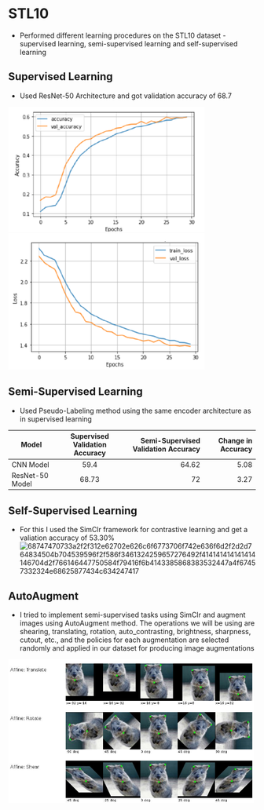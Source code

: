 # STL10

* Performed different learning procedures on the STL10 dataset - supervised learning, semi-supervised learning and self-supervised learning

## Supervised Learning 
* Used ResNet-50 Architecture and got validation accuracy of 68.7
<p float="left">
<img src="images/2.png" width="400"/>
<img src="images/3.png" width="400"/>
</p>


## Semi-Supervised Learning 
* Used Pseudo-Labeling method using the same encoder architecture as in supervised learning 

| Model         | Supervised Validation Accuracy         | Semi-Supervised Validation Accuracy   |  Change in Accuracy  |
| ------------- |:-------------:| -----:|                     ------:                                                                       |
| CNN Model     | 59.4          | 64.62 |  5.08                                                                         |
| ResNet-50 Model| 68.73        |   72  |  3.27                                                                         | 

## Self-Supervised Learning 

* For this I used the SimClr framework for contrastive learning and get a valiation accuracy of 53.30%
![68747470733a2f2f312e62702e626c6f6773706f742e636f6d2f2d2d764834504b704539596f2f586f3461324259657276492f414141414141414146704d2f766146447750584f79416f6b4143385868383532447a4f67457332324e68625877434c634247417](https://user-images.githubusercontent.com/56354373/147820857-56e0cc92-9d23-434a-874a-bfd79cfe6183.gif)


## AutoAugment 
* I tried to implement semi-supervised tasks using SimClr and augment images using AutoAugment method. The operations we will be using are shearing, translating, rotation,
auto_contrasting, brightness, sharpness, cutout, etc., and the policies for each augmentation are selected randomly and applied in our dataset for producing image augmentations
<img src="images/1.png" width="500"/>
